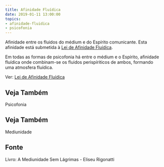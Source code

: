 ```yaml
---
title: Afinidade Fluídica
date: 2019-01-11 13:00:00
topics: 
- afinidade-fluidica
- psicofonia
---
```


Afinidade entre os fluidos do médium e do Espírito comunicante. Esta afinidade
está submetida à [Lei de Afinidade Fluídica](/leis/afinidade-fluidica).

Em todas as formas de psicofonia há entre o médium e o Espírito, afinidade
fluídica onde combinam-se os fluidos perispíriticos de ambos, formando uma
atmosfera fluídica.

Ver: [Lei de Afinidade Fluídica](/leis/afinidade-fluidica)

## Veja Também
Psicofonia

## Veja Também
Mediunidade

## Fonte
Livro: A Mediunidade Sem Lágrimas -  Eliseu Rigonatti
